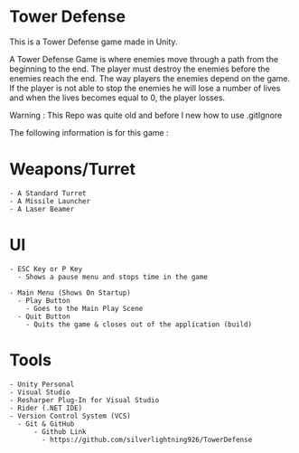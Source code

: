 # Tower Defense

This is a Tower Defense game made in Unity.

A Tower Defense Game is where enemies move through a path from the beginning to the end. The player must destroy the enemies before the enemies reach the end. The way players the enemies depend on the game. If the player is not able to stop the enemies he will lose a number of lives and when the lives becomes equal to 0, the player losses.

Warning : This Repo was quite old and before I new how to use .gitIgnore

The following information is for this game :

  # Weapons/Turret
    - A Standard Turret
    - A Missile Launcher  
    - A Laser Beamer

  # UI
    - ESC Key or P Key
      - Shows a pause menu and stops time in the game

    - Main Menu (Shows On Startup)
      - Play Button
        - Goes to the Main Play Scene
      - Quit Button
        - Quits the game & closes out of the application (build)

  # Tools
    - Unity Personal
    - Visual Studio
    - Resharper Plug-In for Visual Studio
    - Rider (.NET IDE)
    - Version Control System (VCS)
      - Git & GitHub
          - Github Link
            - https://github.com/silverlightning926/TowerDefense
